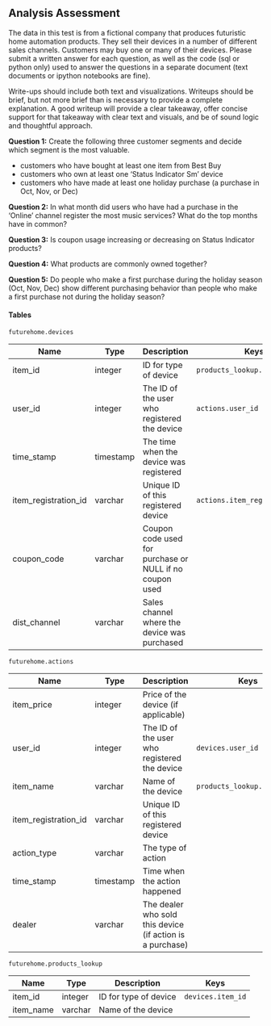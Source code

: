 ## Analysis Assessment

The data in this test is from a fictional company that produces futuristic home automation products. They sell their devices in a number of different sales channels. Customers may buy one or many of their devices. Please submit a written answer for each question, as well as the code (sql or python only) used to answer the questions in a separate document (text documents or ipython notebooks are fine).

Write-ups should include both text and visualizations. Writeups should be brief, but not more brief than is necessary to provide a complete explanation. A good writeup will provide a clear takeaway, offer concise support for that takeaway with clear text and visuals, and be of sound logic and thoughtful approach.

__Question 1:__ Create the following three customer segments and decide which segment is the most valuable.
- customers who have bought at least one item from Best Buy
- customers who own at least one ‘Status Indicator Sm’ device
- customers who have made at least one holiday purchase (a purchase in Oct, Nov, or Dec)

__Question 2:__ In what month did users who have had a purchase in the ‘Online’ channel register the most music services? What do the top months have in common?

__Question 3:__ Is coupon usage increasing or decreasing on Status Indicator products?

__Question 4:__ What products are commonly owned together?

__Question 5:__ Do people who make a first purchase during the holiday season (Oct, Nov, Dec) show different purchasing behavior than people who make a first purchase not during the holiday season?


#### Tables

`futurehome.devices`

| Name | Type | Description | Keys |
| ----- |-----|-----| -----|
|item_id |integer |ID for type of device |`products_lookup.item_id`|
|user_id|integer|The ID of the user who registered the device|`actions.user_id`|
|time_stamp|timestamp|The time when the device was registered||
|item_registration_id|varchar|Unique ID of this registered device|`actions.item_registration_id`|
|coupon_code|varchar|Coupon code used for purchase or NULL if no coupon used||
|dist_channel|varchar|Sales channel where the device was purchased|||

`futurehome.actions`

| Name | Type | Description | Keys |
| ----- |-----|-----| -----|
|item_price|integer|Price of the device (if applicable)||
|user_id|integer|The ID of the user who registered the device|`devices.user_id`|
|item_name|varchar|Name of the device|`products_lookup.item_name`|
|item_registration_id|varchar|Unique ID of this registered device||
|action_type|varchar|The type of action||
|time_stamp|timestamp|Time when the action happened||
|dealer|varchar|The dealer who sold this device (if action is a purchase)|||

`futurehome.products_lookup`

| Name | Type | Description | Keys |
| ----- |-----|-----| -----|
|item_id|integer|ID for type of device|`devices.item_id`|
|item_name|varchar|Name of the device|||

